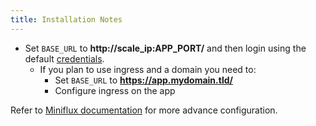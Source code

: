 ```yaml
---
title: Installation Notes
---
```


- Set `BASE_URL` to **http://scale_ip:APP_PORT/** and then login using the default [credentials](./credentials.md).
  - If you plan to use ingress and a domain you need to:
    - Set `BASE_URL` to **https://app.mydomain.tld/**
    - Configure ingress on the app

Refer to [Miniflux documentation](https://miniflux.app/docs/configuration.html) for more advance configuration.
